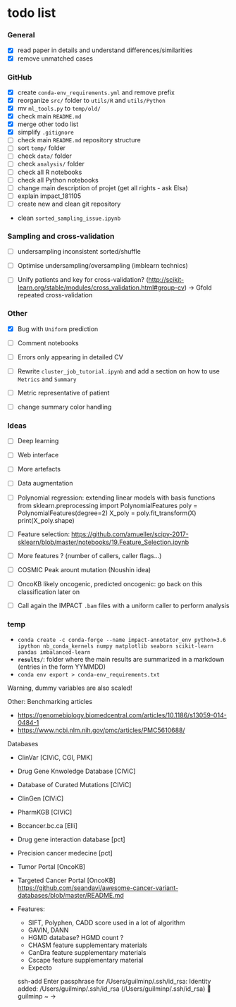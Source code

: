# todo list

### General
- [x] read paper in details and understand differences/similarities
- [x] remove unmatched cases

### GitHub
- [x] create `conda-env_requirements.yml` and remove prefix
- [x] reorganize `src/` folder to `utils/R` and `utils/Python`
- [x] mv `ml_tools.py` to `temp/old/`
- [x] check main `README.md`
- [x] merge other todo list
- [x] simplify `.gitignore`
- [ ] check main `README.md` repository structure
- [ ] sort `temp/` folder
- [ ] check `data/` folder
- [ ] check `analysis/` folder
- [ ] check all R notebooks
- [ ] check all Python notebooks
- [ ] change main description of projet (get all rights - ask Elsa)
- [ ] explain impact_181105
- [ ] create new and clean git repository
- clean `sorted_sampling_issue.ipynb`


### Sampling and cross-validation
- [ ] undersampling inconsistent sorted/shuffle
- [ ] Optimise undersampling/oversampling (imblearn technics)
- [ ] Unify patients and key for cross-validation? (http://scikit-learn.org/stable/modules/cross_validation.html#group-cv) -> Gfold repeated cross-validation


### Other
- [x] Bug with `Uniform` prediction
- [ ] Comment notebooks
- [ ] Errors only appearing in detailed CV
- [ ] Rewrite `cluster_job_tutorial.ipynb` and add a section on how to use `Metrics` and `Summary`
- [ ] Metric representative of patient
- [ ] change summary color handling


### Ideas
- [ ] Deep learning
- [ ] Web interface
- [ ] More artefacts
- [ ] Data augmentation
- [ ] Polynomial regression: extending linear models with basis functions
        from sklearn.preprocessing import PolynomialFeatures
        poly = PolynomialFeatures(degree=2)
        X_poly = poly.fit_transform(X)
        print(X_poly.shape)
- [ ] Feature selection: https://github.com/amueller/scipy-2017-sklearn/blob/master/notebooks/19.Feature_Selection.ipynb
- [ ] More features ? (number of callers, caller flags...)
- [ ] COSMIC Peak arount mutation (Noushin idea)
- [ ] OncoKB likely oncogenic, predicted oncogenic: go back on this classification later on
- [ ] Call again the IMPACT `.bam` files with a uniform caller to perform analysis


### temp
- `conda create -c conda-forge --name impact-annotator_env python=3.6 ipython nb_conda_kernels numpy matplotlib seaborn scikit-learn pandas imbalanced-learn`
- **`results/`**: folder where the main results are summarized in a markdown (entries in the form YYMMDD)
- `conda env export > conda-env_requirements.txt`

Warning, dummy variables are also scaled!

Other:
Benchmarking articles
- https://genomebiology.biomedcentral.com/articles/10.1186/s13059-014-0484-1
- https://www.ncbi.nlm.nih.gov/pmc/articles/PMC5610688/

Databases
- ClinVar [CIViC, CGI, PMK]
- Drug Gene Knwoledge Database [CIViC]
- Database of Curated Mutations [CIViC]
- ClinGen [CIViC]
- PharmKGB [CIViC]
- Bccancer.bc.ca [Elli]
- Drug gene interaction database [pct]
- Precision cancer medecine [pct]
- Tumor Portal [OncoKB]
- Targeted Cancer Portal [OncoKB]
https://github.com/seandavi/awesome-cancer-variant-databases/blob/master/README.md

- Features:
    - SIFT, Polyphen, CADD score used in a lot of algorithm
    - GAVIN, DANN
    - HGMD database? HGMD count ?
    - CHASM feature supplementary materials
    - CanDra feature supplementary materials
    - Cscape feature supplementary material
    - Expecto



    ssh-add
Enter passphrase for /Users/guilminp/.ssh/id_rsa:
Identity added: /Users/guilminp/.ssh/id_rsa (/Users/guilminp/.ssh/id_rsa)
🍄  guilminp ~ →

